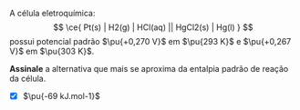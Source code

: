 A célula eletroquímica:
$$
    \ce{ Pt(s) | H2(g) | HCl(aq) || HgCl2(s) | Hg(l) }
$$
possui potencial padrão $\pu{+0,270 V}$ em $\pu{293 K}$ e $\pu{+0,267 V}$ em $\pu{303 K}$.

**Assinale** a alternativa que mais se aproxima da entalpia padrão de reação da célula.

- [x] $\pu{-69 kJ.mol-1}$

